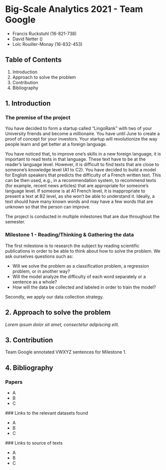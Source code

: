 # Big-Scale Analytics 2021 - Team Google

- Francis Ruckstuhl (16-821-738)
- David Netter ()
- Loïc Rouiller-Monay (16-832-453)

## Table of Contents

1. Introduction
2. Approach to solve the problem
3. Contribution
4. Bibliography

## 1. Introduction

### The premise of the project

You have decided to form a startup called “LingoRank” with two of your University friends and
become a millionaire. You have until June to create a proof of concept for your investors. Your
startup will revolutionize the way people learn and get better at a foreign language.

You have noticed that, to improve one’s skills in a new foreign language, it is important to read
texts in that language. These text have to be at the reader’s language level. However, it is difficult
to find texts that are close to someone’s knowledge level (A1 to C2). You have decided to build a
model for English speakers that predicts the difficulty of a French written text. This can be then
used, e.g., in a recommendation system, to recommend texts (for example, recent news articles)
that are appropriate for someone’s language level. If someone is at A1 French level, it is
inappropriate to present a text at B2 level, as she won’t be able to understand it. Ideally, a text
should have many known words and may have a few words that are unknown so that the person
can improve.

The project is conducted in multiple milestones that are due throughout the semester.

### Milestone 1 - Reading/Thinking & Gathering the data

The first milestone is to research the subject by reading scientific publications in order to be able to think about how to solve the problem. We ask ourselves questions such as:

- Will we solve the problem as a classification problem, a regression problem, or in another way?
- Will the model analyze the difficulty of each word separately or a sentence as a whole?
- How will the data be collected and labeled in order to train the model?

Secondly, we apply our data collection strategy.

## 2. Approach to solve the problem

_Lorem ipsum dolor sit amet, consectetur adipiscing elit._

## 3. Contribution

Team Google annotated VWXYZ sentences for Milestone 1.

## 4. Bibliography

### Papers

- A
- B
- C

### Links to the relevant datasets found

- A
- B
- C

### Links to source of texts

- A
- B
- C
